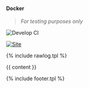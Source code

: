 #### Docker
>
> _For testing purposes only_
>

![Develop CI](https://github.com/wryyyyyyyy/docker/workflows/Develop%20CI/badge.svg)

 [![Site](/docker/assets/img/docker.png)](https://wryyyyyyyy.github.com/docker)

 {% include rawlog.tpl %}

 {{ content }}

 {% include footer.tpl %}
